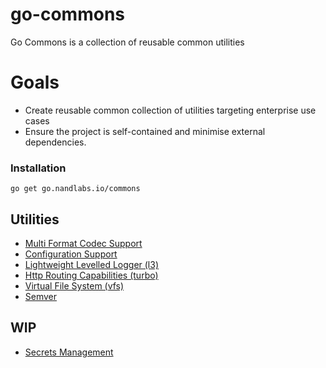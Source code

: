 # go-commons
Go Commons is a collection of reusable common utilities

# Goals

* Create reusable common collection of utilities targeting enterprise use cases
* Ensure the project is self-contained and minimise external dependencies.


### Installation

```
go get go.nandlabs.io/commons
```

## Utilities
* [Multi Format Codec Support](codec/README.md)
* [Configuration Support](config/README.md)
* [Lightweight Levelled Logger (l3)](l3/README.md)
* [Http Routing Capabilities  (turbo)](turbo/README.md)
* [Virtual File System (vfs)](vfs/README.md)
* [Semver](semver/README.md)


## WIP

* [Secrets Management](secrets/README.md)